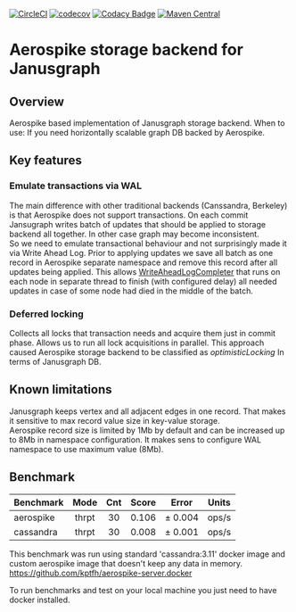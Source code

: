 [![CircleCI](https://circleci.com/gh/Playtika/aerospike-janusgraph-storage-backend.svg?style=shield&circle-token=2abe3b0bc221b8c608f5d1f825f621e4a5ea6902)](https://circleci.com/gh/Playtika/aerospike-janusgraph-storage-backend/tree/develop)
[![codecov](https://codecov.io/gh/Playtika/aerospike-janusgraph-storage-backend/branch/develop/graph/badge.svg)](https://codecov.io/gh/Playtika/aerospike-janusgraph-storage-backend)
[![Codacy Badge](https://api.codacy.com/project/badge/Grade/76d508c67fc04544bc7270140ca8be26)](https://www.codacy.com/app/PlaytikaCodacy/aerospike-janusgraph-storage-backend?utm_source=github.com&amp;utm_medium=referral&amp;utm_content=Playtika/aerospike-janusgraph-storage-backend&amp;utm_campaign=Badge_Grade)
[![Maven Central](https://maven-badges.herokuapp.com/maven-central/com.playtika.janusgraph/aerospike-storage-backend/badge.svg)](https://maven-badges.herokuapp.com/maven-central/com.playtika.janusgraph/aerospike-storage-backend)

# Aerospike storage backend for Janusgraph

## Overview

Aerospike based implementation of Janusgraph storage backend. 
When to use: If you need horizontally scalable graph DB backed by Aerospike.

## Key features

### Emulate transactions via WAL
The main difference with other traditional backends (Canssandra, Berkeley) is that Aerospike does not support transactions.
On each commit Jansugraph writes batch of updates that should be applied to storage backend all together. 
In other case graph may become inconsistent.   
So we need to emulate transactional behaviour and not surprisingly made it via Write Ahead Log.
Prior to applying updates we save all batch as one record in Aerospike separate namespace and remove this record after all updates being applied.
This allows [WriteAheadLogCompleter](https://github.com/Playtika/aerospike-janusgraph-storage-backend/blob/develop/aerospike-storage-backend/src/main/java/com/playtika/janusgraph/aerospike/wal/WriteAheadLogCompleter.java) 
that runs on each node in separate thread to finish (with configured delay) all needed updates in case of some node had died in the middle of the batch.

### Deferred locking
Collects all locks that transaction needs and acquire them just in commit phase. 
Allows us to run all lock acquisitions in parallel. This approach caused Aerospike storage backend to be classified
as _optimisticLocking_ In terms of Janusgraph DB.

## Known limitations
Janusgraph keeps vertex and all adjacent edges in one record.
 That makes it sensitive to max record value size in key-value storage.   
 Aerospike record size is limited by 1Mb by default and can be increased up to 8Mb in
  namespace configuration. It makes sens to configure WAL namespace to use maximum value (8Mb).          
      

## Benchmark

| Benchmark | Mode  |  Cnt  | Score  | Error  | Units |
|:---       |   :-: |   :-: |   :-:  |   :-:  |  :-:  |
|aerospike | thrpt |  30 | 0.106 | ± 0.004 | ops/s |
|cassandra | thrpt |  30 | 0.008 | ± 0.001 | ops/s |

This benchmark was run using standard 'cassandra:3.11' docker image and custom aerospike image that doesn't keep any data in memory.
https://github.com/kptfh/aerospike-server.docker

To run benchmarks and test on your local machine you just need to have docker installed.
